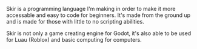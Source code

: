 Skir is a programming language I'm making in order to make it more accessable and easy to code for beginners. It's made from the ground up and is made for those with little to no scripting abilities.

Skir is not only a game creating engine for Godot, it's also able to be used for Luau (Roblox) and basic computing for computers.
